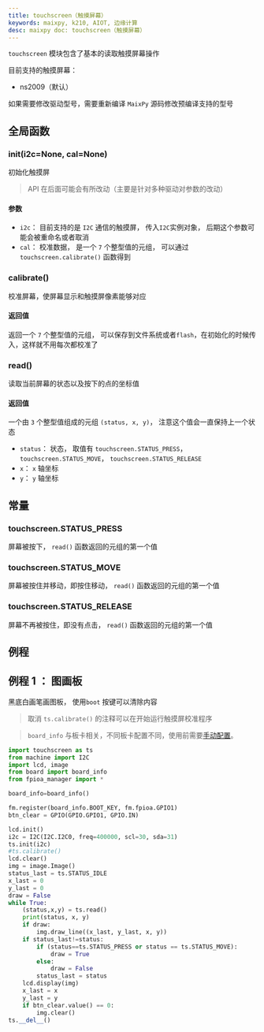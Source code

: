 ```yaml
---
title: touchscreen（触摸屏幕）
keywords: maixpy, k210, AIOT, 边缘计算
desc: maixpy doc: touchscreen（触摸屏幕）
---
```



`touchscreen` 模块包含了基本的读取触摸屏幕操作

目前支持的触摸屏幕：

* ns2009（默认）

如果需要修改驱动型号，需要重新编译 `MaixPy` 源码修改预编译支持的型号



## 全局函数

### init(i2c=None, cal=None)

初始化触摸屏

> API 在后面可能会有所改动（主要是针对多种驱动对参数的改动）

#### 参数

* `i2c`： 目前支持的是 `I2C` 通信的触摸屏， 传入`I2C`实例对象， 后期这个参数可能会被重命名或者取消
* `cal`： 校准数据， 是一个 `7` 个整型值的元组， 可以通过 `touchscreen.calibrate()` 函数得到

### calibrate()

校准屏幕，使屏幕显示和触摸屏像素能够对应

#### 返回值

返回一个 `7` 个整型值的元组， 可以保存到文件系统或者`flash`，在初始化的时候传入，这样就不用每次都校准了

### read()

读取当前屏幕的状态以及按下的点的坐标值

#### 返回值

一个由 `3` 个整型值组成的元组 `(status, x, y)`， 注意这个值会一直保持上一个状态

* `status`： 状态， 取值有 `touchscreen.STATUS_PRESS`， `touchscreen.STATUS_MOVE`， `touchscreen.STATUS_RELEASE`
* `x`：  `x` 轴坐标
* `y`：  `y` 轴坐标


## 常量

### touchscreen.STATUS_PRESS

屏幕被按下， `read()` 函数返回的元组的第一个值

### touchscreen.STATUS_MOVE

屏幕被按住并移动，即按住移动， `read()` 函数返回的元组的第一个值

### touchscreen.STATUS_RELEASE

屏幕不再被按住，即没有点击， `read()` 函数返回的元组的第一个值



## 例程

## 例程 1 ： 图画板

黑底白画笔画图板， 使用`boot` 按键可以清除内容

> 取消 `ts.calibrate()` 的注释可以在开始运行触摸屏校准程序

> `board_info` 与板卡相关，不同板卡配置不同，使用前需要[手动配置](../builtin_py/board_info.md)。

```python
import touchscreen as ts
from machine import I2C
import lcd, image
from board import board_info
from fpioa_manager import *

board_info=board_info()

fm.register(board_info.BOOT_KEY, fm.fpioa.GPIO1)
btn_clear = GPIO(GPIO.GPIO1, GPIO.IN)

lcd.init()
i2c = I2C(I2C.I2C0, freq=400000, scl=30, sda=31)
ts.init(i2c)
#ts.calibrate()
lcd.clear()
img = image.Image()
status_last = ts.STATUS_IDLE
x_last = 0
y_last = 0
draw = False
while True:
    (status,x,y) = ts.read()
    print(status, x, y)
    if draw:
        img.draw_line((x_last, y_last, x, y))
    if status_last!=status:
        if (status==ts.STATUS_PRESS or status == ts.STATUS_MOVE):
            draw = True
        else:
            draw = False
        status_last = status
    lcd.display(img)
    x_last = x
    y_last = y
    if btn_clear.value() == 0:
        img.clear()
ts.__del__()
```

